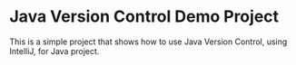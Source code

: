 # Java Version Control Demo Project

This is a simple project that shows how to use Java Version Control, using IntelliJ, for Java project.
